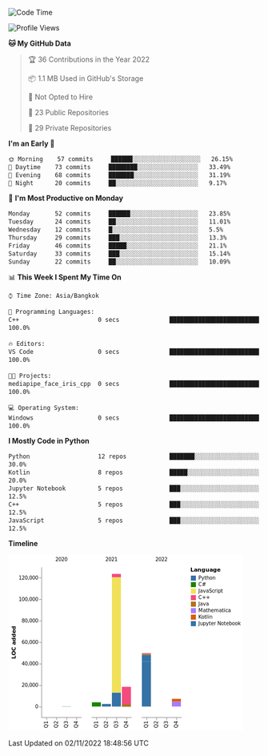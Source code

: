 <!--START_SECTION:waka-->
![Code Time](http://img.shields.io/badge/Code%20Time-839%20hrs%204%20mins-blue)

![Profile Views](http://img.shields.io/badge/Profile%20Views-0-blue)

**🐱 My GitHub Data** 

> 🏆 36 Contributions in the Year 2022
 > 
> 📦 1.1 MB Used in GitHub's Storage 
 > 
> 🚫 Not Opted to Hire
 > 
> 📜 23 Public Repositories 
 > 
> 🔑 29 Private Repositories  
 > 
**I'm an Early 🐤** 

```text
🌞 Morning    57 commits     ██████░░░░░░░░░░░░░░░░░░░   26.15% 
🌆 Daytime    73 commits     ████████░░░░░░░░░░░░░░░░░   33.49% 
🌃 Evening    68 commits     ███████░░░░░░░░░░░░░░░░░░   31.19% 
🌙 Night      20 commits     ██░░░░░░░░░░░░░░░░░░░░░░░   9.17%

```
📅 **I'm Most Productive on Monday** 

```text
Monday       52 commits     ██████░░░░░░░░░░░░░░░░░░░   23.85% 
Tuesday      24 commits     ██░░░░░░░░░░░░░░░░░░░░░░░   11.01% 
Wednesday    12 commits     █░░░░░░░░░░░░░░░░░░░░░░░░   5.5% 
Thursday     29 commits     ███░░░░░░░░░░░░░░░░░░░░░░   13.3% 
Friday       46 commits     █████░░░░░░░░░░░░░░░░░░░░   21.1% 
Saturday     33 commits     ███░░░░░░░░░░░░░░░░░░░░░░   15.14% 
Sunday       22 commits     ██░░░░░░░░░░░░░░░░░░░░░░░   10.09%

```


📊 **This Week I Spent My Time On** 

```text
⌚︎ Time Zone: Asia/Bangkok

💬 Programming Languages: 
C++                      0 secs              █████████████████████████   100.0%

🔥 Editors: 
VS Code                  0 secs              █████████████████████████   100.0%

🐱‍💻 Projects: 
mediapipe_face_iris_cpp  0 secs              █████████████████████████   100.0%

💻 Operating System: 
Windows                  0 secs              █████████████████████████   100.0%

```

**I Mostly Code in Python** 

```text
Python                   12 repos            ███████░░░░░░░░░░░░░░░░░░   30.0% 
Kotlin                   8 repos             █████░░░░░░░░░░░░░░░░░░░░   20.0% 
Jupyter Notebook         5 repos             ███░░░░░░░░░░░░░░░░░░░░░░   12.5% 
C++                      5 repos             ███░░░░░░░░░░░░░░░░░░░░░░   12.5% 
JavaScript               5 repos             ███░░░░░░░░░░░░░░░░░░░░░░   12.5%

```


**Timeline**

![Chart not found](https://raw.githubusercontent.com/pntt3011/pntt3011/main/charts/bar_graph.png) 


 Last Updated on 02/11/2022 18:48:56 UTC
<!--END_SECTION:waka-->
